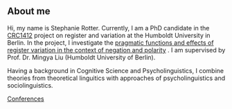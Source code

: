 ## About me

Hi, my name is Stephanie Rotter. Currently, I am a PhD candidate in the [CRC1412](https://sfb1412.hu-berlin.de/de/) project on register and variation at the Humboldt University in Berlin. In the project, I investigate the [pragmatic functions and effects of register variation in the context of negation and polarity](https://sfb1412.hu-berlin.de/projects/a07/) . I am supervised by Prof. Dr. Mingya Liu (Humboldt University of Berlin).

Having a background in Cognitive Science and Psycholinguistics, I combine theories from theoretical linguitics with approaches of psycholinguistics and sociolinguistics. 

[Conferences](conferences.md)
